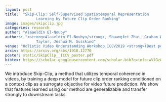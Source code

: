 ```yaml
---
layout: post
title:  "Skip-Clip: Self-Supervised Spatiotemporal Representation
              Learning by Future Clip Order Ranking"
image: images/skipclip.jpg
categories: research
author: "Alaaeldin El-Nouby"
authors: "<strong>Alaaeldin El-Nouby</strong>, Shuangfei Zhai, Graham W.
              Taylor, Joshua M. Susskind"
venue: "Holistic Video Understanding Workshop ICCV2019 <strong>(Best poster Award)</strong>"
arxiv: https://arxiv.org/abs/1910.12770
poster: static/SkipClip__ICCV_poster.pdf
bibtex: https://scholar.googleusercontent.com/scholar.bib?q=info:wVlGz8mDDl8J:scholar.google.com/&output=citation&scisdr=CgVEUX-mEJL1iATrkuY:AAGBfm0AAAAAXvHuiuZbUT0QQRczLXcApo_VSjD5rSBp&scisig=AAGBfm0AAAAAXvHuihibXdeqwpe64aCTBIFICtClIGe2&scisf=4&ct=citation&cd=-1&hl=en
---
```

We introduce Skip-Clip, a method that utilizes temporal
              coherence in videos, by training a deep model for future clip
              order ranking conditioned on a context clip as a surrogate
              objective for video future prediction. We show that features
              learned using our method are generalizable and transfer strongly
              to downstream tasks.